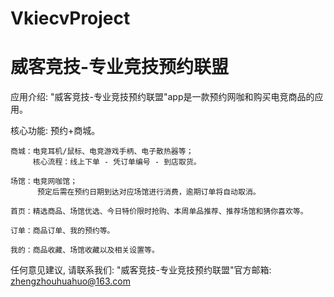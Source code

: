 # VkiecvProject
# 威客竞技-专业竞技预约联盟

  应用介绍: "威客竞技-专业竞技预约联盟"app是一款预约网咖和购买电竞商品的应用。

  核心功能: 预约+商城。
  
    商城：电竞耳机/鼠标、电竞游戏手柄、电子散热器等；
         核心流程：线上下单 - 凭订单编号 - 到店取货。
          
    场馆：电竞网咖馆；
          预定后需在预约日期到达对应场馆进行消费，逾期订单将自动取消。
          
    首页：精选商品、场馆优选、今日特价限时抢购、本周单品推荐、推荐场馆和猜你喜欢等。
    
    订单：商品订单、我的预约等。
    
    我的：商品收藏、场馆收藏以及相关设置等。
      
  任何意见建议, 请联系我们: 
  "威客竞技-专业竞技预约联盟"官方邮箱: zhengzhouhuahuo@163.com
